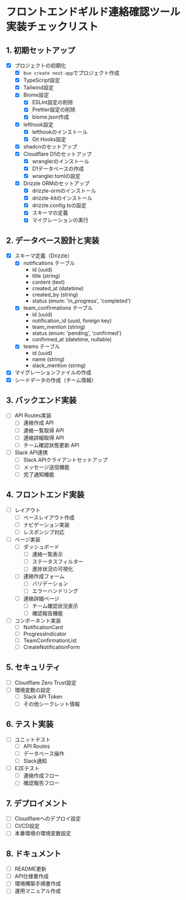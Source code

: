# フロントエンドギルド連絡確認ツール 実装チェックリスト

## 1. 初期セットアップ
- [x] プロジェクトの初期化
  - [x] `bun create next-app`でプロジェクト作成
  - [x] TypeScript設定
  - [x] Tailwind設定
  - [x] Biome設定
    - [x] ESLint設定の削除
    - [x] Prettier設定の削除
    - [x] biome.json作成
  - [x] lefthook設定
    - [x] lefthookのインストール
    - [x] Git Hooks設定
  - [x] shadcnのセットアップ
  - [x] Cloudflare D1のセットアップ
    - [x] wranglerのインストール
    - [x] D1データベースの作成
    - [x] wrangler.tomlの設定
  - [x] Drizzle ORMのセットアップ
    - [x] drizzle-ormのインストール
    - [x] drizzle-kitのインストール
    - [x] drizzle.config.tsの設定
    - [x] スキーマの定義
    - [x] マイグレーションの実行

## 2. データベース設計と実装
- [x] スキーマ定義（Drizzle）
  - [x] notifications テーブル
    - id (uuid)
    - title (string)
    - content (text)
    - created_at (datetime)
    - created_by (string)
    - status (enum: 'in_progress', 'completed')
  - [x] team_confirmations テーブル
    - id (uuid)
    - notification_id (uuid, foreign key)
    - team_mention (string)
    - status (enum: 'pending', 'confirmed')
    - confirmed_at (datetime, nullable)
  - [x] teams テーブル
    - id (uuid)
    - name (string)
    - slack_mention (string)
- [x] マイグレーションファイルの作成
- [x] シードデータの作成（チーム情報）

## 3. バックエンド実装
- [ ] API Routes実装
  - [ ] 連絡作成 API
  - [ ] 連絡一覧取得 API
  - [ ] 連絡詳細取得 API
  - [ ] チーム確認状態更新 API
- [ ] Slack API連携
  - [ ] Slack APIクライアントセットアップ
  - [ ] メッセージ送信機能
  - [ ] 完了通知機能

## 4. フロントエンド実装
- [ ] レイアウト
  - [ ] ベースレイアウト作成
  - [ ] ナビゲーション実装
  - [ ] レスポンシブ対応
- [ ] ページ実装
  - [ ] ダッシュボード
    - [ ] 連絡一覧表示
    - [ ] ステータスフィルター
    - [ ] 進捗状況の可視化
  - [ ] 連絡作成フォーム
    - [ ] バリデーション
    - [ ] エラーハンドリング
  - [ ] 連絡詳細ページ
    - [ ] チーム確認状況表示
    - [ ] 確認報告機能
- [ ] コンポーネント実装
  - [ ] NotificationCard
  - [ ] ProgressIndicator
  - [ ] TeamConfirmationList
  - [ ] CreateNotificationForm

## 5. セキュリティ
- [ ] Cloudflare Zero Trust設定
- [ ] 環境変数の設定
  - [ ] Slack API Token
  - [ ] その他シークレット情報

## 6. テスト実装
- [ ] ユニットテスト
  - [ ] API Routes
  - [ ] データベース操作
  - [ ] Slack通知
- [ ] E2Eテスト
  - [ ] 連絡作成フロー
  - [ ] 確認報告フロー

## 7. デプロイメント
- [ ] Cloudflareへのデプロイ設定
- [ ] CI/CD設定
- [ ] 本番環境の環境変数設定

## 8. ドキュメント
- [ ] README更新
- [ ] API仕様書作成
- [ ] 環境構築手順書作成
- [ ] 運用マニュアル作成
